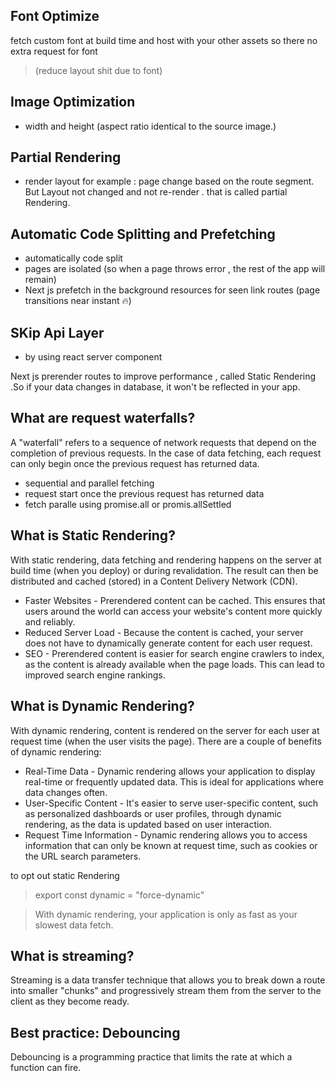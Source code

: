 ## Font Optimize

fetch custom font at build time and host with your other assets
so there no extra request for font

> (reduce layout shit due to font)

## Image Optimization

- width and height
  (aspect ratio identical to the source image.)

## Partial Rendering

- render layout
  for example : page change based on the route segment. But Layout not changed and not re-render .
  that is called partial Rendering.

## Automatic Code Splitting and Prefetching

- automatically code split
- pages are isolated (so when a page throws error , the rest of the app will remain)
- Next js prefetch in the background resources for seen link routes
  (page transitions near instant 🔥)

## SKip Api Layer

- by using react server component

Next js prerender routes to improve performance , called Static Rendering .So if your data changes in database, it won't be reflected in your app.

## What are request waterfalls?

A "waterfall" refers to a sequence of network requests that depend on the completion of previous requests. In the case of data fetching, each request can only begin once the previous request has returned data.

- sequential and parallel fetching
- request start once the previous request has returned data
- fetch paralle using promise.all or promis.allSettled

## What is Static Rendering?

With static rendering, data fetching and rendering happens on the server at build time (when you deploy) or during revalidation. The result can then be distributed and cached (stored) in a Content Delivery Network (CDN).

- Faster Websites - Prerendered content can be cached. This ensures that users around the world can access your website's content more quickly and reliably.
- Reduced Server Load - Because the content is cached, your server does not have to dynamically generate content for each user request.
- SEO - Prerendered content is easier for search engine crawlers to index, as the content is already available when the page loads. This can lead to improved search engine rankings.

## What is Dynamic Rendering?

With dynamic rendering, content is rendered on the server for each user at request time (when the user visits the page). There are a couple of benefits of dynamic rendering:

- Real-Time Data - Dynamic rendering allows your application to display real-time or frequently updated data. This is ideal for applications where data changes often.
- User-Specific Content - It's easier to serve user-specific content, such as personalized dashboards or user profiles, through dynamic rendering, as the data is updated based on user interaction.
- Request Time Information - Dynamic rendering allows you to access information that can only be known at request time, such as cookies or the URL search parameters.

to opt out static Rendering

> export const dynamic = "force-dynamic"

> With dynamic rendering, your application is only as fast as your slowest data fetch.

## What is streaming?

Streaming is a data transfer technique that allows you to break down a route into smaller "chunks" and progressively stream them from the server to the client as they become ready.

## Best practice: Debouncing

Debouncing is a programming practice that limits the rate at which a function can fire.
